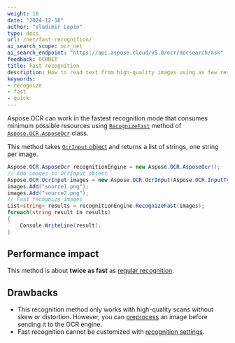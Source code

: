 ```yaml
---
weight: 10
date: "2024-12-18"
author: "Vladimir Lapin"
type: docs
url: /net/fast-recognition/
ai_search_scope: ocr_net
ai_search_endpoint: "https://api.aspose.cloud/v5.0/ocr/docsearch/ask"
feedback: OCRNET
title: Fast recognition
description: How to read text from high-quality images using as few resources as possible.
keywords:
- recognize
- fast
- quick
---
```


Aspose.OCR can work in the fastest recognition mode that consumes minimum possible resources using [`RecognizeFast`](https://reference.aspose.com/ocr/net/aspose.ocr/asposeocr/recognizefast/) method of [`Aspose.OCR.AsposeOcr`](https://reference.aspose.com/ocr/net/aspose.ocr/asposeocr/) class.

This method takes [`OcrInput` object](/ocr/net/ocrinput/) and returns a list of strings, one string per image.

```csharp
Aspose.OCR.AsposeOcr recognitionEngine = new Aspose.OCR.AsposeOcr();
// Add images to OcrInput object
Aspose.OCR.OcrInput images = new Aspose.OCR.OcrInput(Aspose.OCR.InputType.SingleImage);
images.Add("source1.png");
images.Add("source2.png");
// Fast recognize images
List<string> results = recognitionEngine.RecognizeFast(images);
foreach(string result in results)
{
	Console.WriteLine(result);
}
```

## Performance impact

This method is about **twice as fast** as [regular recognition](/ocr/net/recognition/).

## Drawbacks

- This recognition method only works with high-quality scans without skew or distortion. However, you can [preprocess](/ocr/net/image-processing/#previewing-and-saving-processed-images) an image before sending it to the OCR engine.
- Fast recognition cannot be customized with [recognition settings](/ocr/net/recognition-settings/).
